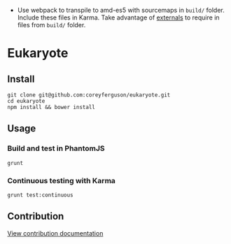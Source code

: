 

- Use webpack to transpile to amd-es5 with sourcemaps in `build/` folder. Include these files in Karma. Take advantage of [externals](https://webpack.github.io/docs/configuration.html#externals) to require in files from `build/` folder.








# Eukaryote

## Install

```
git clone git@github.com:coreyferguson/eukaryote.git
cd eukaryote
npm install && bower install
```

## Usage

### Build and test in PhantomJS

```
grunt
```

### Continuous testing with Karma

```
grunt test:continuous
```

## Contribution

[View contribution documentation](CONTRIBUTE.md)
